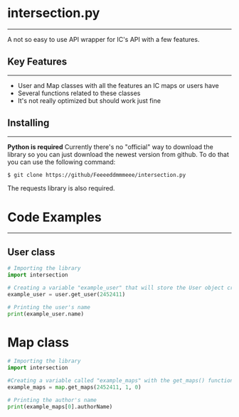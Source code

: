 # intersection.py
---

A not so easy to use API wrapper for IC's API with a few features.

## Key Features
---

- User and Map classes with all the features an IC maps or users have
- Several functions related to these classes
- It's not really optimized but should work just fine

## Installing
---

**Python is required**
Currently there's no "official" way to download the library so you can just download the newest version from github.
To do that you can use the following command:
```sh
$ git clone https://github/Feeeeddmmmeee/intersection.py
```

The requests library is also required.

# Code Examples
---

## User class
```py
# Importing the library
import intersection

# Creating a variable "example_user" that will store the User object created with the get_user() function
example_user = user.get_user(2452411)

# Printing the user's name
print(example_user.name)
```

# Map class
```py
# Importing the library
import intersection

#Creating a variable called "example_maps" with the get_maps() function. 
example_maps = map.get_maps(2452411, 1, 0) 

# Printing the author's name
print(example_maps[0].authorName)
```